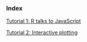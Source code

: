 ### Index

[Tutorial 1: R talks to JavaScript](https://rawgit.com/kcf-jackson/jsReact/master/vignettes/example_1.html)

[Tutorial 2: Interactive plotting](https://rawgit.com/kcf-jackson/jsReact/master/vignettes/example_2.html)
